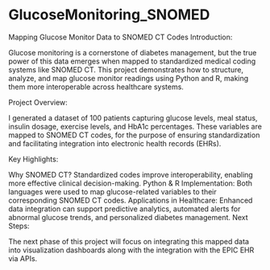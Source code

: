 # GlucoseMonitoring_SNOMED
Mapping Glucose Monitor Data to SNOMED CT Codes
Introduction:

Glucose monitoring is a cornerstone of diabetes management, but the true power of this data emerges when mapped to standardized medical coding systems like SNOMED CT. This project demonstrates how to structure, analyze, and map glucose monitor readings using Python and R, making them more interoperable across healthcare systems.

Project Overview:

I generated a dataset of 100 patients capturing glucose levels, meal status, insulin dosage, exercise levels, and HbA1c percentages. These variables are mapped to SNOMED CT codes, for the purpose of ensuring standardization and facilitating integration into electronic health records (EHRs).

Key Highlights:

Why SNOMED CT? Standardized codes improve interoperability, enabling more effective clinical decision-making.
Python & R Implementation: Both languages were used to map glucose-related variables to their corresponding SNOMED CT codes.
Applications in Healthcare: Enhanced data integration can support predictive analytics, automated alerts for abnormal glucose trends, and personalized diabetes management.
Next Steps:

The next phase of this project will focus on integrating this mapped data into visualization dashboards along with the integration with the EPIC EHR via APIs.
